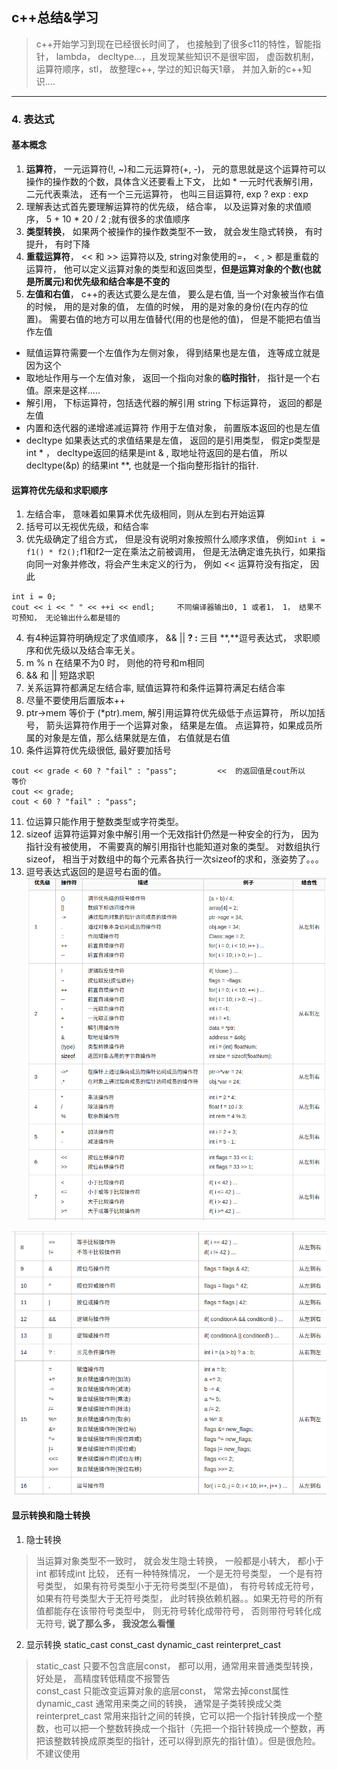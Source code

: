 ## c++总结&学习
> c++开始学习到现在已经很长时间了， 也接触到了很多c11的特性，智能指针， lambda， decltype...，且发现某些知识不是很牢固， 虚函数机制， 运算符顺序，stl， 故整理c++,  学过的知识每天1章， 并加入新的c++知识....

---

###  4. 表达式

#### 基本概念
1. **运算符**， 一元运算符(!, ~)和二元运算符(+, -)， 元的意思就是这个运算符可以操作的操作数的个数，具体含义还要看上下文， 比如 * 一元时代表解引用， 二元代表乘法， 还有一个三元运算符， 也叫三目运算符,  exp  ?  exp   : exp
2. 理解表达式首先要理解运算符的优先级， 结合率， 以及运算对象的求值顺序，  5 + 10 * 20 / 2 ;就有很多的求值顺序
3.  **类型转换**， 如果两个被操作的操作数类型不一致， 就会发生隐式转换， 有时提升， 有时下降
4.  **重载运算符**， << 和 >> 运算符以及, string对象使用的=， < , > 都是重载的运算符， 他可以定义运算对象的类型和返回类型，**但是运算对象的个数(也就是所属元)和优先级和结合率是不变的**
5. **左值和右值**，  c++的表达式要么是左值， 要么是右值,  当一个对象被当作右值的时候， 用的是对象的值， 左值的时候， 用的是对象的身份(在内存的位置)。 需要右值的地方可以用左值替代(用的也是他的值)， 但是不能把右值当作左值
 - 赋值运算符需要一个左值作为左侧对象， 得到结果也是左值， 连等成立就是因为这个
 - 取地址作用与一个左值对象， 返回一个指向对象的**临时指针**， 指针是一个右值。原来是这样.....
 - 解引用， 下标运算符，包括迭代器的解引用  string 下标运算符， 返回的都是左值
 - 内置和迭代器的递增递减运算符 作用于左值对象， 前置版本返回的也是左值
 - decltype 如果表达式的求值结果是左值， 返回的是引用类型， 假定p类型是int * ， decltype返回的结果是int & ,   取地址符返回的是右值， 所以decltype(&p) 的结果int **, 也就是一个指向整形指针的指针.

#### 运算符优先级和求职顺序
1. 左结合率， 意味着如果算术优先级相同，则从左到右开始运算
2. 括号可以无视优先级，和结合率
3. 优先级确定了组合方式， 但是没有说明对象按照什么顺序求值， 例如`int i = f1() * f2();`f1和f2一定在乘法之前被调用， 但是无法确定谁先执行，如果指向同一对象并修改，将会产生未定义的行为， 例如 << 运算符没有指定， 因此
```
int i = 0;
cout << i << " " << ++i << endl;     不同编译器输出0, 1 或者1， 1， 结果不可预知， 无论输出什么都是错的
```
4. 有4种运算符明确规定了求值顺序， &&   ||     **? :** 三目   **,**逗号表达式，  求职顺序和优先级以及结合率无关。
5. m % n 在结果不为0 时， 则他的符号和m相同
6. && 和 || 短路求职   
7. 关系运算符都满足左结合率, 赋值运算符和条件运算符满足右结合率 
8. 尽量不要使用后置版本++        
9. ptr->mem  等价于 (*ptr).mem, 解引用运算符优先级低于点运算符， 所以加括号，  箭头运算符作用于一个运算对象， 结果是左值。 点运算符，如果成员所属的对象是左值，那么结果就是左值， 右值就是右值
10. 条件运算符优先级很低, 最好要加括号
```
cout << grade < 60 ? "fail" : "pass";         <<  的返回值是cout所以
等价
cout << grade;
cout < 60 ? "fail" : "pass";
```
11. 位运算只能作用于整数类型或字符类型。
12. sizeof  运算符运算对象中解引用一个无效指针仍然是一种安全的行为， 因为指针没有被使用， 不需要真的解引用指针也能知道对象的类型。  对数组执行sizeof， 相当于对数组中的每个元素各执行一次sizeof的求和，涨姿势了。。。
13. 逗号表达式返回的是逗号右面的值。
![Alt text](./优先级.png)

![Alt text](./优先级2.png)

#### 显示转换和隐士转换
1. 隐士转换
> 当运算对象类型不一致时， 就会发生隐士转换， 一般都是小转大， 都小于int 都转成int 比较，
> 还有一种特殊情况， 一个是无符号类型， 一个是有符号类型， 如果有符号类型小于无符号类型(不是值)， 有符号转成无符号，   如果有符号类型大于无符号类型， 此时转换依赖机器。。如果无符号的所有值都能存在该带符号类型中， 则无符号转化成带符号， 否则带符号转化成无符号,   **说了那么多， 我没怎么看懂**

2. 显示转换    static_cast   const_cast  dynamic_cast  reinterpret_cast
> static_cast   只要不包含底层const， 都可以用，通常用来普通类型转换， 好处是， 高精度转低精度不报警告  
>  const_cast 只能改变运算对象的底层const， 常常去掉const属性
>  dynamic_cast 通常用来类之间的转换， 通常是子类转换成父类
>  reinterpret_cast 常用来指针之间的转换，它可以把一个指针转换成一个整数，也可以把一个整数转换成一个指针（先把一个指针转换成一个整数，再把该整数转换成原类型的指针，还可以得到原先的指针值）。但是很危险。不建议使用

